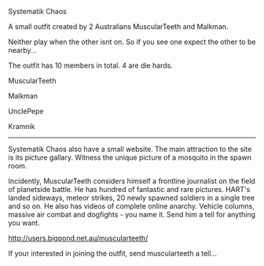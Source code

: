 Systematik Chaos

A small outfit created by 2 Australians MuscularTeeth and Malkman.

Neither play when the other isnt on. So if you see one expect the other
to be nearby...

The outfit has 10 members in total. 4 are die hards.

MuscularTeeth

Malkman

UnclePepe

Kramnik

------------------------------------------------------------------------

Systematik Chaos also have a small website. The main attraction to the
site is its picture gallary. Witness the unique picture of a mosquito in
the spawn room.

Incidently, MuscularTeeth considers himself a frontline journalist on
the field of planetside battle. He has hundred of fantastic and rare
pictures. HART's landed sideways, meteor strikes, 20 newly spawned
soldiers in a single tree and so on. He also has videos of complete
online anarchy. Vehicle columns, massive air combat and dogfights - you
name it. Send him a tell for anything you want.

<http://users.bigpond.net.au/muscularteeth/>

If your interested in joining the outfit, send muscularteeth a tell...
